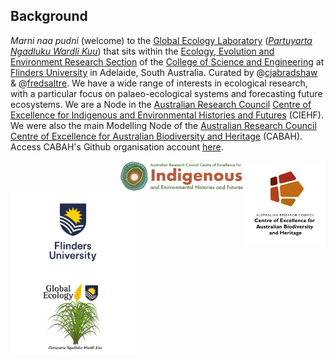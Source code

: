 ## Background
<em>Marni naa pudni</em> (welcome) to the <a href="https://globalecologyflinders.com/">Global Ecology Laboratory</a> (<a href="https://globalecologyflinders.com/partuyarta-ngadluku-wardli-kuu/"><em>Partuyarta Ngadluku Wardli Kuu</em></a>) that sits within the <a href="https://www.flinders.edu.au/college-science-engineering/who-we-are/ecology-evolution-environment">Ecology, Evolution and Environment Research Section</a> of the <a href="https://www.flinders.edu.au/college-science-engineering">College of Science and Engineering</a> at <a href="https://www.flinders.edu.au/">Flinders University</a> in Adelaide, South Australia. Curated by @<a href="https://github.com/cjabradshaw">cjabradshaw</a> & @<a href="https://github.com/FredSaltre">fredsaltre</a>.
<a rel="me" href="https://ecoevo.social/@GlobEcoFlinders"></a>
We have a wide range of interests in ecological research, with a particular focus on palaeo-ecological systems and forecasting future ecosystems. We are a Node in the <a href="http://www.arc.gov.au/">Australian Research Council</a> <a href="http://ciehf.au">Centre of Excellence for Indigenous and Environmental Histories and Futures</a> (CIEHF). We were also the main Modelling Node of the <a href="http://www.arc.gov.au/">Australian Research Council</a> <a href="http://epicaustralia.org.au/">Centre of Excellence for Australian Biodiversity and Heritage</a> (CABAH). Access CABAH's Github organisation account <a href="https://github.com/CABAH">here</a>.

[<img src="https://github.com/GlobalEcologyFlinders/.github/blob/main/profile/CabahFCP.jpg" alt="ARC Centre of Excellence for Australian Biodiversity and Heritage" width="130" align="right" />](http://EpicAustralia.org.au)
[<img src="https://github.com/GlobalEcologyFlinders/.github/blob/main/profile/CIEHF_Logo_Email_Version%20Transparent.png" alt="ARC Centre of Excellence for Indigenous and Environmental Histories and Futures" width="200" align="right" />](http://ciehf.au)
[<img src="https://github.com/GlobalEcologyFlinders/.github/blob/main/profile/Flinders_University_Logo_Stacked_RGB_Master.png" alt="Flinders University" width="200" align="center" />](http://www.flinders.edu.au)
[<img src="https://github.com/GlobalEcologyFlinders/.github/blob/main/profile/GEL%20Logo%20Kaurna%20New%20Transp.png" alt="Global Ecology Laboratory" width="200" align="left" />](http://GlobalEcologyFlinders.com)
